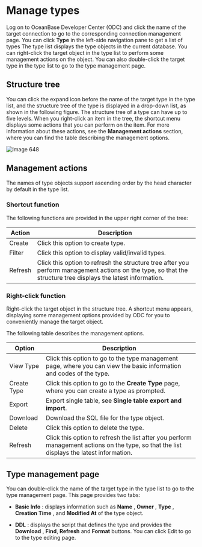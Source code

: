 Manage types
=================================

Log on to OceanBase Developer Center (ODC) and click the name of the target connection to go to the corresponding connection management page. You can click **Type** in the left-side navigation pane to get a list of types The type list displays the type objects in the current database. You can right-click the target object in the type list to perform some management actions on the object. You can also double-click the target type in the type list to go to the type management page.

Structure tree
-----------------------------------

You can click the expand icon before the name of the target type in the type list, and the structure tree of the type is displayed in a drop-down list, as shown in the following figure. The structure tree of a type can have up to five levels. When you right-click an item in the tree, the shortcut menu displays some actions that you can perform on the item. For more information about these actions, see the **Management actions** section, where you can find the table describing the management options.

![Image 648](https://obbusiness-private.oss-cn-shanghai.aliyuncs.com/doc/img/odc/340/%E7%AE%A1%E7%90%86%E7%B1%BB%E5%9E%8B-1-EN.png)

Management actions
---------------------------------------

The names of type objects support ascending order by the head character by default in the type list.

### Shortcut function

The following functions are provided in the upper right corner of the tree:


|Action  |  Description |
|---------|-------|
| Create  | Click this option to create type. |
| Filter  | Click this option to display valid/invalid types.  |
| Refresh | Click this option to refresh the structure tree after you perform management actions on the type, so that the structure tree displays the latest information. |

### Right-click function

Right-click the target object in the structure tree. A shortcut menu appears, displaying some management options provided by ODC for you to conveniently manage the target object.

The following table describes the management options.


|Option    |  Description  |
|-------------|-----------|
| View Type   | Click this option to go to the type management page, where you can view the basic information and codes of the type. |
| Create Type | Click this option to go to the **Create Type**  page, where you can create a type as prompted.  |
|Export|Export single table, see **Single table export and import**.|
| Download    | Download the SQL file for the type object.  |
| Delete      | Click this option to delete the type.   |
| Refresh     | Click this option to refresh the list after you perform management actions on the type, so that the list displays the latest information.  |


Type management page
-----------------------------------------

You can double-click the name of the target type in the type list to go to the type management page. This page provides two tabs:

* **Basic Info** : displays information such as **Name** , **Owner** , **Type** , **Creation Time** , and **Modified At** of the type object.

* **DDL** : displays the script that defines the type and provides the **Download** , **Find**, **Refresh** and **Format** buttons. You can click Edit to go to the type editing page.